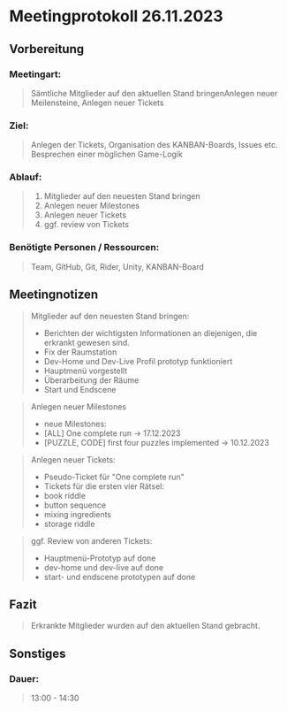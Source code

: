 # Meetingprotokoll 26.11.2023

## Vorbereitung
### Meetingart:
> Sämtliche Mitglieder auf den aktuellen
Stand bringenAnlegen neuer Meilensteine, Anlegen neuer Tickets

### Ziel:
> Anlegen der Tickets, Organisation des KANBAN-Boards, Issues etc.  
> Besprechen einer möglichen Game-Logik

### Ablauf:
>1. Mitglieder auf den neuesten Stand bringen
>2. Anlegen neuer Milestones
>3. Anlegen neuer Tickets
>4. ggf. review von Tickets

### Benötigte Personen / Ressourcen:
> Team, GitHub, Git, Rider, Unity, KANBAN-Board

## Meetingnotizen
> Mitglieder auf den neuesten Stand bringen:
>- Berichten der wichtigsten Informationen an diejenigen, die erkrankt gewesen sind.
>  - Fix der Raumstation
>  - Dev-Home und Dev-Live Profil prototyp funktioniert
>  - Hauptmenü vorgestellt
>  - Überarbeitung der Räume
>  - Start und Endscene

> Anlegen neuer Milestones
>- neue Milestones:
>  - [ALL] One complete run -> 17.12.2023
>  - [PUZZLE, CODE] first four puzzles implemented -> 10.12.2023

> Anlegen neuer Tickets:
>- Pseudo-Ticket für "One complete run"
>- Tickets für die ersten vier Rätsel:
>  - book riddle
>  - button sequence
>  - mixing ingredients
>  - storage riddle

> ggf. Review von anderen Tickets:
>- Hauptmenü-Prototyp auf done
>- dev-home und dev-live auf done
>- start- und endscene prototypen auf done

## Fazit
> Erkrankte Mitglieder wurden auf den aktuellen Stand gebracht. 

## Sonstiges
### Dauer:
> 13:00 - 14:30
